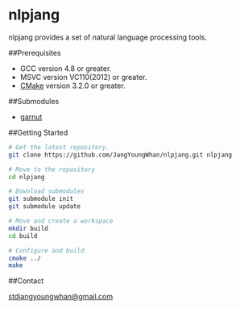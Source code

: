 # nlpjang
nlpjang provides a set of natural language processing tools.

##Prerequisites

- GCC version 4.8 or greater.
- MSVC version VC110(2012) or greater.
- [CMake](http://www.cmake.org/) version 3.2.0 or greater.

##Submodules

- [garnut](https://github.com/JangYoungWhan/garnut)

##Getting Started

```bash
# Get the latest repository.
git clone https://github.com/JangYoungWhan/nlpjang.git nlpjang

# Move to the repository
cd nlpjang

# Download submodules
git submodule init
git submodule update

# Move and create a workspace
mkdir build
cd build

# Configure and build
cmake ../
make

```

##Contact

[stdjangyoungwhan@gmail.com](https://github.com/JangYoungWhan)
